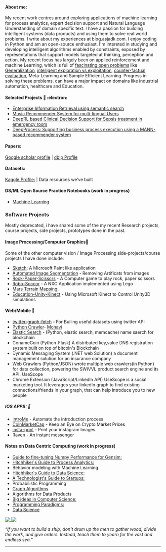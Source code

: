 

####  About me:

My recent work centres around exploring applications of machine learning for process analytics, expert decision support and Natural Language Understanding of domain specific text. I have a passion for building intelligent systems (data products) and using them to solve real world problems. I write about my experiences at blog.asjadk.com. I enjoy coding in Python and am an open-source enthusiast. I'm intereted in studying and developing intelligent algorithms enabled by constraints, exposed by representations that support models targeted at thinking, perception and action.  My recent focus has largely been on applied reinforcement and machine Learning, which is full of [fascinating open problems](https://blog.asjadk.com/real-world-rl/) like [Generalization](https://blog.asjadk.com/generalization/), [intelligent exploration vs exploitation](https://blog.asjadk.com/strategic-exploration-in-online-decision-making/), [counter-factual evaluation](https://www.blog.asjadk.com/counterfactual-policy-evaluation/), Meta-Learning and Sample Efficient Learning. Progress in solving these problems, can have a major impact on domains like industrial automation, healthcare and Education. 


#### Selected Projects  🔭 :electron:	

- [Enterprise Information Retrieval using semantic search](https://blog.asjadk.com/semantic_search/)
- [Music Recommender System for multi-lingual Users](https://blog.asjadk.com/music/)
- [DeepRL based Clinical Decision Support for Sepsis treatment in emergency room](https://blog.asjadk.com/decision_support/)
- [DeepProcess: Supporting business process execution using a MANN-based recommender system](https://blog.asjadk.com/deepprocess/)


#### Papers: 

[Google scholar profile](https://scholar.google.com.au/citations?user=3dLAqxwAAAAJ&hl=en&oi=sra) | [dblp Profile](https://dblp.org/pid/207/8877.html) 


#### Datasets:

[Kaggle Profile:](https://www.kaggle.com/asjad99) | Data resources we’ve built

#### DS/ML Open Source Practice Notebooks  (work in progress) 

- [Machine Learning](https://github.com/asjad99/Machine-Learning-GYM)


### Software Projects

Mostly deprecated, i have shared some of the my recent Research projects, course projects, side projects, prototypes done in the past. 

#### Image Processing/Computer Graphics:yarn:

Some of the other computer vision / Image Processing side-projects/course projects I have done include: 

- [Sketch](https://github.com/asjad99/Sketch): A Microsoft Paint like application
- [Automated Image Segmentation](https://github.com/asjad99/Image-Processing) - Removing Artificats from images
- [Rock-Paper-Scissors](https://github.com/asjad99/Rock-Paper-Scissors-) - A Computer game to play rock, paper scissors 
- [Robo-Soccor](https://github.com/asjad99/robot-soccor) - A NXC Application implemented using Lego 
- [Mars Terrain Mapping](https://github.com/asjad99/mars_pathfinder_robot),
- [Education-Unity-Kinect](https://github.com/asjad99/KINEFF) - Using Microsoft Kinect to Control Unity3D simulations

#### Web/Mobile :turtle:

- [twitter-graph-fetch](https://github.com/asjad99/twitter-graph-fetch)  - For Builing useful datasets using twitter API 
- [Python Crawler](https://github.com/asjad99/datascience-GYM/blob/master/Data_engineering/web_crawler.py)-
[Mohavi](https://github.com/asjad99/Mohavi)
- [Elastic Search](https://github.com/asjad99/elastic_search) - (Python, elastic search, memcache) name saerch for blockchain
- GonameCoin (Python-Flask) A distributed key,value DNS registration system built on top of bitcoin's Blockchain
- Dynamic Messaging System (.NET web Solution) a document management solution for an insurance company
- Web Crawlers (Python/JSON) wrote multiple web crawlers(in Python) for data collection, powering the SWIVVL product search engine and its API.
UseScope 
- Chrome Extension (JavaScript/LinkedIn API) UseScope is a social marketing tool. It leverages your linkedIn graph to find existing connections/friends in your graph, that can help introduce you to new people


##### IOS APPS: :iphone: 

- [IntroMe](https://github.com/asjad99/IntroMe) - Automate the introduction process 
- [CoinMarketCap](https://github.com/asjad99/CoinMarketCap) - Keep an Eye on Crypto Market Prices 
- [insta-print](https://github.com/asjad99/InstaPrint) - Print your instagram Images 
- [Raven](https://github.com/asjad99/Raven) - An instant messenger 


#### Notes on Data Centric Computing (work in progress) 
- [Guide to fine-tuning Numpy Performance for Gensim:](https://hitchhikerguide.gitbook.io/gensim_performance/)
- [Hitchhiker's Guide to Process Analytics:](https://hitchhikerguide.gitbook.io/process-analytics/)
- Behavior modeling with Machine Learning
- [Hitchhiker's Guide to Data Science:](https://hitchhikerguide.gitbook.io/data-scoem/)
- [A Technologist's Guide to Startups:](https://www.dropbox.com/s/yc8r3k8ozh3rn5d/5__A_technologist_s_Guide_to_startups_and_Business.pdf?dl=0)
- Probabilistic Programming
- [Graph Algorithms](https://hitchhikerguide.gitbook.io/graphs/)
- Algorithms for Data Products
- [Big ideas in Computer Science:](https://hitchhikerguide.gitbook.io/big_ideas_in_cs/)
- [Programming Paradigms:](https://hitchhikerguide.gitbook.io/programming-paradigms/)
- [Data Science](https://github.com/asjad99/datascience-GYM)

<a href="">
  <img align="center" src="https://github-readme-stats.vercel.app/api/top-langs/?username=asjad99&langs_count=7&layout=compact" />
</a>
<a href="">
  <img align="center" src="https://github-readme-streak-stats.herokuapp.com/?user=asjad99&theme=blue-green" />
</a>



*“If you want to build a ship, don't drum up the men to gather wood, divide the work, and give orders. Instead, teach them to yearn for the vast and endless sea.”*

-----------

<!---
 Systems Programming Rust (OS + databases)

Databases, 
http://www.gotw.ca/publications/concurrency-ddj.htm
https://news.ycombinator.com/item?id=27647079
-->


<!-- Moonshots: 
https://github.com/ossu/computer-science#readme
Human-level concept learning through probabilistic program induction
Going deep into langauge, reinforcement learning 

<!-- 
https://www.cs.cornell.edu/jeh/book.pdf
https://web.stanford.edu/class/cs168/index.html
- BDI systems 

<!--unity ant simulation
https://www.youtube.com/watch?v=X-iSQQgOd1A

<!-- inspiration: 
https://paperswithcode.com/sota
also see data products and newsletters: 
<!-- 
-



"A person often meets his destiny on the road he took to avoid it."

--->





